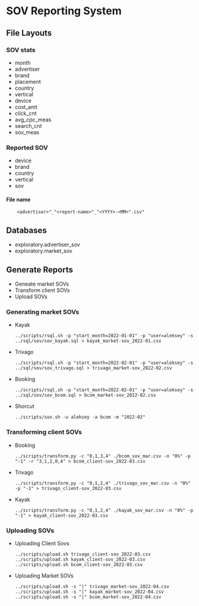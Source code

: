 # SOV Reporting System

## File Layouts
### SOV stats
* month
* advertiser
* brand
* placement
* country
* vertical
* device
* cost_amt
* click_cnt
* avg_cpc_meas
* search_cnt
* sov_meas

### Reported SOV
* device
* brand
* country
* vertical
* sov

#### File name
```
    <advertiser>"_"<report-name>"_"<YYYY>-<MM>".csv"
```

## Databases
* exploratory.advertiser_sov
* exploratory.market_sov

## Generate Reports
* Geneate market SOVs 
* Transform client SOVs
* Upload SOVs
### Generating market SOVs 
* Kayak
  ```
  ../scripts/rsql.sh -p "start_month=2022-01-01" -p "user=aleksey" -s ../sql/sov/sov_kayak.sql > kayak_market-sov_2022-01.csv
  ```
* Trivago
  ```
  ../scripts/rsql.sh -p "start_month=2022-02-01" -p "user=aleksey" -s ../sql/sov/sov_trivago.sql > trivago_market-sov_2022-02.csv
  ```
* Booking
  ```
  ../scripts/rsql.sh -p "start_month=2022-02-01" -p "user=aleksey" -s ../sql/sov/sov_bcom.sql > bcom_market-sov_2022-02.csv
  ```
* Shorcut
  ```
  ../scripts/sov.sh -u aleksey -a bcom -m "2022-02"
  ```
### Transforming client SOVs
* Booking
  ```
  ../scripts/transform.py -c "0,1,3,4" ./bcom_sov_mar.csv -n "0%" -p "-1" -r "3,1,2,0,4" > bcom_client-sov_2022-03.csv
  ```
* Trivago
  ```
  ../scripts/transform.py -c "0,1,2,4" ./trivago_sov_mar.csv -n "0%" -p "-1" > trivago_client-sov_2022-03.csv
  ```
* Kayak
  ```
  ../scripts/transform.py -c "0,1,2,4" ./kayak_sov_mar.csv -n "0%" -p "-1" > kayak_client-sov_2022-03.csv
  ```
### Uploading SOVs
* Uploading Client Sovs
  ```
  ../scripts/upload.sh trivago_client-sov_2022-03.csv
  ../scripts/upload.sh kayak_client-sov_2022-03.csv
  ../scripts/upload.sh bcom_client-sov_2022-03.csv
  ```
* Uploading Market SOVs
  ```
  ../scripts/upload.sh -s "|" trivago_market-sov_2022-04.csv
  ../scripts/upload.sh -s "|" kayak_market-sov_2022-04.csv
  ../scripts/upload.sh -s "|" bcom_market-sov_2022-04.csv
  ```
